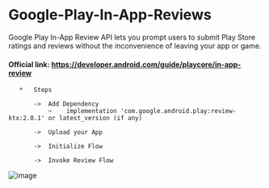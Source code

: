 # Google-Play-In-App-Reviews

Google Play In-App Review API lets you prompt users to submit Play Store ratings and reviews without the inconvenience of leaving your app or game.


#### Official link:   https://developer.android.com/guide/playcore/in-app-review

       *   Steps
 
           ->  Add Dependency
               ~    implementation 'com.google.android.play:review-ktx:2.0.1' or latest_version (if any)
 
           ->  Upload your App
 
           ->  Initialize Flow

           ->  Invoke Review Flow


![image](https://user-images.githubusercontent.com/100923337/211163032-2574e020-3b2e-4e79-a625-02acd9064319.png)

 
